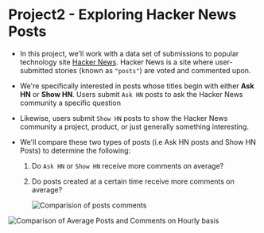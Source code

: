# Project2 - Exploring Hacker News Posts
   - In this project, we'll work with a data set of submissions to popular technology site [Hacker News](https://news.ycombinator.com/). Hacker News is a site where user-submitted stories (known as `"posts"`) are voted and commented upon.
   - We're specifically interested in posts whose titles begin with either **Ask HN** or **Show HN**. Users submit `Ask HN` posts to ask the Hacker News community a specific question
   - Likewise, users submit `Show HN` posts to show the Hacker News community a project, product, or just generally something interesting.
   - We'll compare these two types of posts (i.e Ask HN posts and Show HN Posts) to determine the following:

        1. Do `Ask HN` or `Show HN` receive more comments on average?

        2. Do posts created at a certain time receive more comments on average?
        
        
        
            ![Comparision of posts comments](https://user-images.githubusercontent.com/70064467/121692047-87523800-ca7c-11eb-8033-6ea8ff8d337f.png)


   ![Comparison of Average Posts and Comments on Hourly basis](https://user-images.githubusercontent.com/70064467/121692073-8caf8280-ca7c-11eb-8f39-61dff41f7fa1.png)

